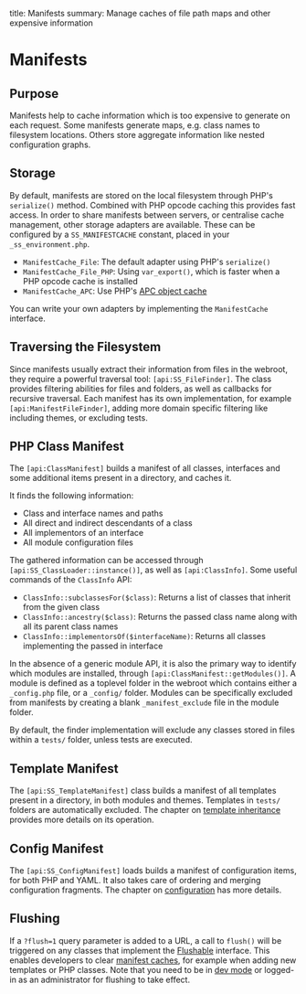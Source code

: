 title: Manifests
summary: Manage caches of file path maps and other expensive information

# Manifests

## Purpose

Manifests help to cache information which is too expensive to generate on each request.
Some manifests generate maps, e.g. class names to filesystem locations.
Others store aggregate information like nested configuration graphs.

## Storage

By default, manifests are stored on the local filesystem through PHP's `serialize()` method. 
Combined with PHP opcode caching this provides fast access.
In order to share manifests between servers, or centralise cache management,
other storage adapters are available. These can be configured by a `SS_MANIFESTCACHE` constant,
placed in your `_ss_environment.php`.

 * `ManifestCache_File`: The default adapter using PHP's `serialize()`
 * `ManifestCache_File_PHP`: Using `var_export()`, which is faster when a PHP opcode cache is installed
 * `ManifestCache_APC`: Use PHP's [APC object cache](http://php.net/manual/en/book.apc.php)

You can write your own adapters by implementing the `ManifestCache` interface.

## Traversing the Filesystem

Since manifests usually extract their information from files in the webroot,
they require a powerful traversal tool: `[api:SS_FileFinder]`.
The class provides filtering abilities for files and folders, as well as
callbacks for recursive traversal. Each manifest has its own implementation,
for example `[api:ManifestFileFinder]`, adding more domain specific filtering
like including themes, or excluding tests.

## PHP Class Manifest

The `[api:ClassManifest]` builds a manifest of all classes, interfaces and some
additional items present in a directory, and caches it.

It finds the following information:

 * Class and interface names and paths
 * All direct and indirect descendants of a class
 * All implementors of an interface
 * All module configuration files

The gathered information can be accessed through `[api:SS_ClassLoader::instance()]`,
as well as `[api:ClassInfo]`. Some useful commands of the `ClassInfo` API:

 * `ClassInfo::subclassesFor($class)`: Returns a list of classes that inherit from the given class
 * `ClassInfo::ancestry($class)`: Returns the passed class name along with all its parent class names
 * `ClassInfo::implementorsOf($interfaceName)`: Returns all classes implementing the passed in interface

In the absence of a generic module API, it is also the primary way to identify
which modules are installed, through `[api:ClassManifest::getModules()]`.
A module is defined as a toplevel folder in the webroot which contains
either a `_config.php` file, or a `_config/` folder. Modules can be specifically
excluded from manifests by creating a blank `_manifest_exclude` file in the module folder.

By default, the finder implementation will exclude any classes stored in files within
a `tests/` folder, unless tests are executed.

## Template Manifest

The `[api:SS_TemplateManifest]` class builds a manifest of all templates present in a directory,
in both modules and themes. Templates in `tests/` folders are automatically excluded.
The chapter on [template inheritance](../templates/template_inheritance) provides more details
on its operation.

## Config Manifest

The `[api:SS_ConfigManifest]` loads builds a manifest of configuration items,
for both PHP and YAML. It also takes care of ordering and merging configuration fragments.
The chapter on [configuration](../configuration) has more details.

## Flushing

If a `?flush=1` query parameter is added to a URL, a call to `flush()` will be triggered
on any classes that implement the [Flushable](flushable) interface.
This enables developers to clear [manifest caches](manifests),
for example when adding new templates or PHP classes.
Note that you need to be in [dev mode](/getting_started/environment_management)
or logged-in as an administrator for flushing to take effect.